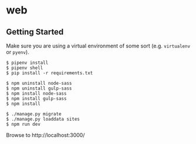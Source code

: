 # web

## Getting Started

Make sure you are using a virtual environment of some sort (e.g. `virtualenv` or
`pyenv`).

```
$ pipenv install
$ pipenv shell
$ pip install -r requirements.txt

$ npm uninstall node-sass
$ npm uninstall gulp-sass
$ npm install node-sass
$ npm install gulp-sass
$ npm install

$ ./manage.py migrate
$ ./manage.py loaddata sites
$ npm run dev
```

Browse to http://localhost:3000/
